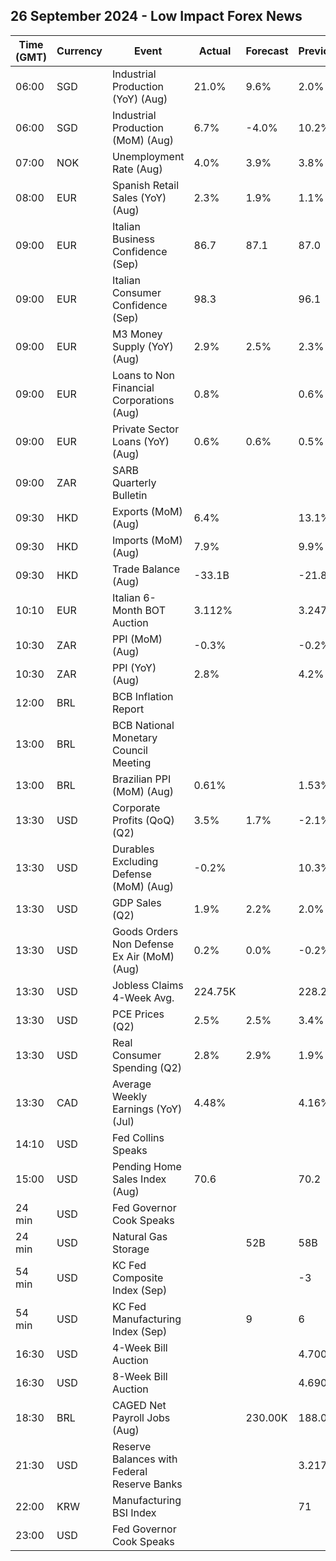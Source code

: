## 26 September 2024 - Low Impact Forex News

| Time (GMT) | Currency | Event | Actual | Forecast | Previous |
|------|----------|-------|--------|----------|----------|
| 06:00 | SGD | Industrial Production (YoY) (Aug) | 21.0% | 9.6% | 2.0% |
| 06:00 | SGD | Industrial Production (MoM) (Aug) | 6.7% | -4.0% | 10.2% |
| 07:00 | NOK | Unemployment Rate (Aug) | 4.0% | 3.9% | 3.8% |
| 08:00 | EUR | Spanish Retail Sales (YoY) (Aug) | 2.3% | 1.9% | 1.1% |
| 09:00 | EUR | Italian Business Confidence (Sep) | 86.7 | 87.1 | 87.0 |
| 09:00 | EUR | Italian Consumer Confidence (Sep) | 98.3 |  | 96.1 |
| 09:00 | EUR | M3 Money Supply (YoY) (Aug) | 2.9% | 2.5% | 2.3% |
| 09:00 | EUR | Loans to Non Financial Corporations (Aug) | 0.8% |  | 0.6% |
| 09:00 | EUR | Private Sector Loans (YoY) (Aug) | 0.6% | 0.6% | 0.5% |
| 09:00 | ZAR | SARB Quarterly Bulletin |  |  |  |
| 09:30 | HKD | Exports (MoM) (Aug) | 6.4% |  | 13.1% |
| 09:30 | HKD | Imports (MoM) (Aug) | 7.9% |  | 9.9% |
| 09:30 | HKD | Trade Balance (Aug) | -33.1B |  | -21.8B |
| 10:10 | EUR | Italian 6-Month BOT Auction | 3.112% |  | 3.247% |
| 10:30 | ZAR | PPI (MoM) (Aug) | -0.3% |  | -0.2% |
| 10:30 | ZAR | PPI (YoY) (Aug) | 2.8% |  | 4.2% |
| 12:00 | BRL | BCB Inflation Report |  |  |  |
| 13:00 | BRL | BCB National Monetary Council Meeting |  |  |  |
| 13:00 | BRL | Brazilian PPI (MoM) (Aug) | 0.61% |  | 1.53% |
| 13:30 | USD | Corporate Profits (QoQ) (Q2) | 3.5% | 1.7% | -2.1% |
| 13:30 | USD | Durables Excluding Defense (MoM) (Aug) | -0.2% |  | 10.3% |
| 13:30 | USD | GDP Sales (Q2) | 1.9% | 2.2% | 2.0% |
| 13:30 | USD | Goods Orders Non Defense Ex Air (MoM) (Aug) | 0.2% | 0.0% | -0.2% |
| 13:30 | USD | Jobless Claims 4-Week Avg. | 224.75K |  | 228.25K |
| 13:30 | USD | PCE Prices (Q2) | 2.5% | 2.5% | 3.4% |
| 13:30 | USD | Real Consumer Spending (Q2) | 2.8% | 2.9% | 1.9% |
| 13:30 | CAD | Average Weekly Earnings (YoY) (Jul) | 4.48% |  | 4.16% |
| 14:10 | USD | Fed Collins Speaks |  |  |  |
| 15:00 | USD | Pending Home Sales Index (Aug) | 70.6 |  | 70.2 |
| 24 min | USD | Fed Governor Cook Speaks |  |  |  |
| 24 min | USD | Natural Gas Storage |  | 52B | 58B |
| 54 min | USD | KC Fed Composite Index (Sep) |  |  | -3 |
| 54 min | USD | KC Fed Manufacturing Index (Sep) |  | 9 | 6 |
| 16:30 | USD | 4-Week Bill Auction |  |  | 4.700% |
| 16:30 | USD | 8-Week Bill Auction |  |  | 4.690% |
| 18:30 | BRL | CAGED Net Payroll Jobs (Aug) |  | 230.00K | 188.02K |
| 21:30 | USD | Reserve Balances with Federal Reserve Banks |  |  | 3.217T |
| 22:00 | KRW | Manufacturing BSI Index |  |  | 71 |
| 23:00 | USD | Fed Governor Cook Speaks |  |  |  |
